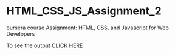 # HTML_CSS_JS_Assignment_2

oursera course Assignment: HTML, CSS, and Javascript for Web Developers

To see the output [CLICK HERE](https://vivek9981.github.io/index.html)
